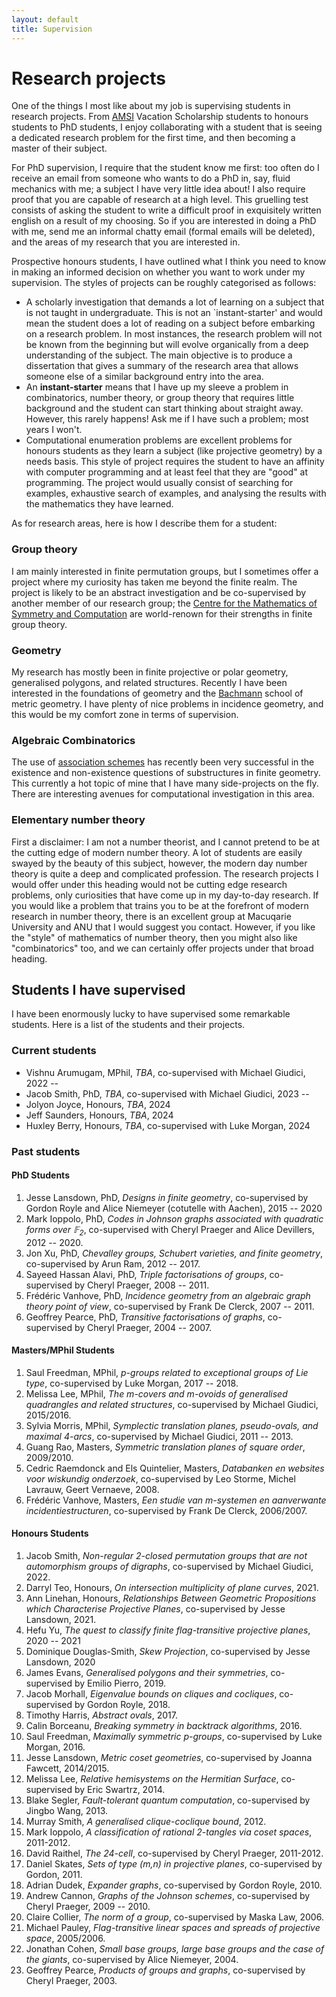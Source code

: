 ```yaml
---
layout: default
title: Supervision
---
```


<script src="https://cdn.mathjax.org/mathjax/latest/MathJax.js?config=TeX-AMS-MML_HTMLorMML" type="text/javascript"></script>

# Research projects

One of the things I most like about my job is supervising students in research projects. From [AMSI](https://amsi.org.au) Vacation Scholarship students to honours students to PhD students, I enjoy collaborating with a student that is seeing a dedicated research problem for the first time, and then becoming a master of their subject.

For PhD supervision, I require that the student know me first: too often do I receive an email from someone who wants to do a PhD in, say, fluid mechanics with me; a subject I have very little idea about! I also require proof that you are capable of research at a high level. This gruelling test consists of asking the student to write a difficult proof in exquisitely written english on a result of my choosing. So if you are interested in doing a PhD with me, send me an informal chatty email (formal emails will be deleted), and the areas of my research that you are interested in.

Prospective honours students, I have outlined what I think you need to know in making an informed decision on whether you want to work under my supervision. The styles of projects can be roughly categorised as follows:  

- A scholarly investigation that demands a lot of learning on a subject that is not taught in undergraduate. This is not an `instant-starter' and would mean the student does a lot of reading on a subject before embarking on a research problem. In most instances, the research problem will not be known from the beginning but will evolve organically from a deep understanding of the subject. The main objective is to produce a dissertation that gives a summary of the research area that allows someone else of a similar background entry into the area.  
- An **instant-starter** means that I have up my sleeve a problem in combinatorics, number theory, or group theory that requires little background and the student can start thinking about straight away. However, this rarely happens! Ask me if I have such a problem; most years I won't.
- Computational enumeration problems are excellent problems for honours students as they learn a subject (like projective geometry) by a needs basis. This style of project requires the student to have an affinity with computer programming and at least feel that they are "good" at programming. The project would usually consist of searching for examples, exhaustive search of examples, and analysing the results with the mathematics they have learned. 

As for research areas, here is how I describe them for a student:

### Group theory

I am mainly interested in finite permutation groups, but I sometimes offer a project where my curiosity has taken me beyond the finite realm. The project is likely to be an abstract investigation and be co-supervised by another member of our research group; the [Centre for the Mathematics of Symmetry and Computation](www.cmsc.io) are world-renown for their strengths in finite group theory.

### Geometry

My research has mostly been in finite projective or polar geometry, generalised polygons, and related structures. Recently I have been interested in the foundations of geometry and the [Bachmann](http://www-history.mcs.st-and.ac.uk/Biographies/Bachmann_Friedrich.html) school of metric geometry. I have plenty of nice problems in incidence geometry, and this would be my comfort zone in terms of supervision.

### Algebraic Combinatorics

The use of [association schemes](http://en.wikipedia.org/wiki/Association_scheme) has recently been very successful in the existence and non-existence questions of substructures in finite geometry. This currently a hot topic of mine that I have many side-projects on the fly. There are interesting avenues for computational investigation in this area.

### Elementary number theory

First a disclaimer: I am not a number theorist, and I cannot pretend to be at the cutting edge of modern number theory. A lot of students are easily swayed by the beauty of this subject, however, the modern day number theory is quite a deep and complicated profession. The research projects I would offer under this heading would not be cutting edge research problems, only curiosities that have come up in my day-to-day research. If you would like a problem that trains you to be at the forefront of modern research in number theory, there is an excellent group at Macuqarie University and ANU that I would suggest you contact. However, if you like the "style" of mathematics of number theory, then you might also like "combinatorics" too, and we can certainly offer projects under that broad heading.


## Students I have supervised
I have been enormously lucky to have supervised some remarkable students. Here is a list of the students and their projects.

### Current students

- Vishnu Arumugam, MPhil, *TBA*, co-supervised with Michael Giudici, 2022 --
- Jacob Smith, PhD, *TBA*, co-supervised with Michael Giudici, 2023 --
- Jolyon Joyce, Honours, *TBA*, 2024
- Jeff Saunders, Honours, *TBA*, 2024
- Huxley Berry, Honours, *TBA*, co-supervised with Luke Morgan, 2024


### Past students

#### PhD Students ####

 1. Jesse Lansdown, PhD, *Designs in finite geometry*, co-supervised by Gordon Royle and Alice Niemeyer (cotutelle with Aachen), 2015 -- 2020
 2. Mark Ioppolo, PhD, *Codes in Johnson graphs associated with quadratic forms over $\mathbb{F}_2$*,  co-supervised with Cheryl Praeger and Alice Devillers, 2012 -- 2020.
 3. Jon Xu, PhD, *Chevalley groups, Schubert varieties, and finite geometry*, co-supervised by Arun Ram, 2012 -- 2017.
 4. Sayeed Hassan Alavi, PhD, *Triple factorisations of groups*, co-supervised by Cheryl Praeger, 2008 -- 2011.
 5. Frédéric Vanhove, PhD, *Incidence geometry from an algebraic graph theory point of view*, co-supervised by Frank De Clerck, 2007 -- 2011.
 6. Geoffrey Pearce, PhD, *Transitive factorisations of graphs*, co-supervised by Cheryl Praeger, 2004 -- 2007.

#### Masters/MPhil Students ####

1. Saul Freedman, MPhil, *p-groups related to exceptional groups of Lie type*, co-supervised by Luke Morgan, 2017 -- 2018.
2. Melissa Lee, MPhil, *The m-covers and m-ovoids of generalised quadrangles and related structures*, co-supervised by Michael Giudici, 2015/2016.
3. Sylvia Morris, MPhil, *Symplectic translation planes, pseudo-ovals, and maximal 4-arcs*, co-supervised by Michael Giudici, 2011 -- 2013.
4. Guang Rao, Masters, *Symmetric translation planes of square order*, 2009/2010.
5. Cedric Raemdonck and Els Quintelier, Masters, *Databanken en websites voor wiskundig onderzoek*, co-supervised by Leo Storme, Michel Lavrauw, Geert Vernaeve, 2008.
6. Frédéric Vanhove, Masters, *Een studie van m-systemen en aanverwante incidentiestructuren*, co-supervised by Frank De Clerck, 2006/2007.

#### Honours Students ####

1. Jacob Smith, *Non-regular 2-closed permutation groups that are not automorphism groups of digraphs*, co-supervised by Michael Giudici, 2022.
2. Darryl Teo, Honours, *On intersection multiplicity of plane curves*, 2021.
2. Ann Linehan, Honours, *Relationships Between Geometric Propositions which Characterise Projective Planes*, co-supervised by Jesse Lansdown, 2021.
3. Hefu Yu, *The quest to classify finite flag-transitive projective planes*, 2020 -- 2021
4. Dominique Douglas-Smith, *Skew Projection*, co-supervised by Jesse Lansdown, 2020
5. James Evans, *Generalised polygons and their symmetries*, co-supervised by Emilio Pierro, 2019.
6. Jacob Morhall, *Eigenvalue bounds on cliques and cocliques*, co-supervised by Gordon Royle, 2018.
7. Timothy Harris, *Abstract ovals*, 2017.
8. Calin Borceanu, *Breaking symmetry in backtrack algorithms*, 2016.
9. Saul Freedman, *Maximally symmetric p-groups*, co-supervised by Luke Morgan, 2016.
10. Jesse Lansdown, *Metric coset geometries*, co-supervised by Joanna Fawcett, 2014/2015.
11. Melissa Lee, *Relative hemisystems on the Hermitian Surface*, co-supervised by Eric Swartrz, 2014.
12. Blake Segler, *Fault-tolerant quantum computation*, co-supervised by Jingbo Wang, 2013.
13. Murray Smith, *A generalised clique-coclique bound*, 2012.
14. Mark Ioppolo, *A classification of rational 2-tangles via coset spaces*, 2011-2012.
15. David Raithel, *The 24-cell*, co-supervised by Cheryl Praeger, 2011-2012.
16. Daniel Skates, *Sets of type (m,n) in projective planes*, co-supervised by Gordon, 2011.
17. Adrian Dudek, *Expander graphs*, co-supervised by Gordon Royle, 2010.  
18. Andrew Cannon, *Graphs of the Johnson schemes*, co-supervised by Cheryl Praeger, 2009 -- 2010.
19. Claire Collier, *The norm of a group*, co-supervised by Maska Law, 2006.
20. Michael Pauley, *Flag-transitive linear spaces and spreads of projective space*, 2005/2006.
21. Jonathan Cohen, *Small base groups, large base groups and the case of the giants*, co-supervised by Alice Niemeyer, 2004.
22. Geoffrey Pearce, *Products of groups and graphs*, co-supervised by Cheryl Praeger, 2003.
